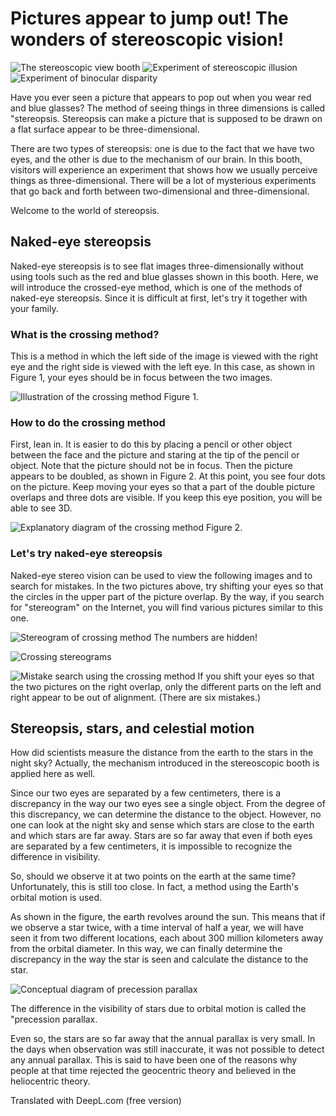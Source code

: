 # Pictures appear to jump out! The wonders of stereoscopic vision!
![The stereoscopic view booth](/img/rittaishi/top1.jpg)
![Experiment of stereoscopic illusion](/img/rittaishi/top2.jpg)
![Experiment of binocular disparity](/img/rittaishi/top3.jpg)

Have you ever seen a picture that appears to pop out when you wear red and blue glasses? The method of seeing things in three dimensions is called "stereopsis. Stereopsis can make a picture that is supposed to be drawn on a flat surface appear to be three-dimensional.

There are two types of stereopsis: one is due to the fact that we have two eyes, and the other is due to the mechanism of our brain. In this booth, visitors will experience an experiment that shows how we usually perceive things as three-dimensional. There will be a lot of mysterious experiments that go back and forth between two-dimensional and three-dimensional.

Welcome to the world of stereopsis.

## Naked-eye stereopsis

Naked-eye stereopsis is to see flat images three-dimensionally without using tools such as the red and blue glasses shown in this booth. Here, we will introduce the crossed-eye method, which is one of the methods of naked-eye stereopsis. Since it is difficult at first, let's try it together with your family.

### What is the crossing method?

This is a method in which the left side of the image is viewed with the right eye and the right side is viewed with the left eye. In this case, as shown in Figure 1, your eyes should be in focus between the two images.

![Illustration of the crossing method](/img/rittaishi/image1.png)
Figure 1.


### How to do the crossing method

First, lean in. It is easier to do this by placing a pencil or other object between the face and the picture and staring at the tip of the pencil or object. Note that the picture should not be in focus. Then the picture appears to be doubled, as shown in Figure 2. At this point, you see four dots on the picture. Keep moving your eyes so that a part of the double picture overlaps and three dots are visible. If you keep this eye position, you will be able to see 3D.

![Explanatory diagram of the crossing method](/img/rittaishi/image2.png)
Figure 2.

### Let's try naked-eye stereopsis

Naked-eye stereo vision can be used to view the following images and to search for mistakes. In the two pictures above, try shifting your eyes so that the circles in the upper part of the picture overlap. By the way, if you search for "stereogram" on the Internet, you will find various pictures similar to this one.

![Stereogram of crossing method](/img/rittaishi/image3.jpg)
The numbers are hidden!

![Crossing stereograms](/img/rittaishi/image4.png)

![Mistake search using the crossing method](/img/rittaishi/image6.png)
If you shift your eyes so that the two pictures on the right overlap, only the different parts on the left and right appear to be out of alignment. (There are six mistakes.)

## Stereopsis, stars, and celestial motion

How did scientists measure the distance from the earth to the stars in the night sky? Actually, the mechanism introduced in the stereoscopic booth is applied here as well.

Since our two eyes are separated by a few centimeters, there is a discrepancy in the way our two eyes see a single object. From the degree of this discrepancy, we can determine the distance to the object. However, no one can look at the night sky and sense which stars are close to the earth and which stars are far away. Stars are so far away that even if both eyes are separated by a few centimeters, it is impossible to recognize the difference in visibility.

So, should we observe it at two points on the earth at the same time? Unfortunately, this is still too close. In fact, a method using the Earth's orbital motion is used.

As shown in the figure, the earth revolves around the sun. This means that if we observe a star twice, with a time interval of half a year, we will have seen it from two different locations, each about 300 million kilometers away from the orbital diameter. In this way, we can finally determine the discrepancy in the way the star is seen and calculate the distance to the star.

![Conceptual diagram of precession parallax](/img/rittaishi/image7.png)

The difference in the visibility of stars due to orbital motion is called the "precession parallax.

Even so, the stars are so far away that the annual parallax is very small. In the days when observation was still inaccurate, it was not possible to detect any annual parallax. This is said to have been one of the reasons why people at that time rejected the geocentric theory and believed in the heliocentric theory.

Translated with DeepL.com (free version)
